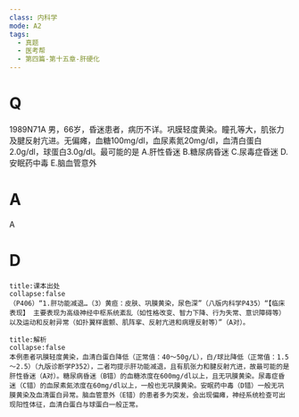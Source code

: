 ```yaml
---
class: 内科学
mode: A2
tags:
  - 真题
  - 医考帮
  - 第四篇-第十五章-肝硬化
---
```


# Q
1989N71A 男，66岁，昏迷患者，病历不详。巩膜轻度黄染。瞳孔等大，肌张力及腱反射亢进。无偏瘫，血糖100mg/dl，血尿素氮20mg/dl，血清白蛋白2.0g/dl，球蛋白3.0g/dl。最可能的是
A.肝性昏迷
B.糖尿病昏迷
C.尿毒症昏迷
D.安眠药中毒
E.脑血管意外

# A
A
# D
```ad-note
title:课本出处
collapse:false
（P406）“1.肝功能减退…（3）黄疸：皮肤、巩膜黄染，尿色深”（八版内科学P435）“【临床表现】 主要表现为高级神经中枢系统紊乱（如性格改变、智力下降、行为失常、意识障碍等）以及运动和反射异常（如扑翼样震颤、肌阵挛、反射亢进和病理反射等）”（A对）。
```

```ad-summary
title:解析
collapse:false
本例患者巩膜轻度黄染，血清白蛋白降低（正常值：40～50g/L），白/球比降低（正常值：1.5～2.5）（九版诊断学P352），二者均提示肝功能减退，且有肌张力和腱反射亢进，故最可能的是肝性昏迷（A对）。糖尿病昏迷（B错）的血糖浓度在600mg/dl以上，且无巩膜黄染。尿毒症昏迷（C错）的血尿素氮浓度在60mg/dl以上，一般也无巩膜黄染。安眠药中毒（D错）一般无巩膜黄染及血清蛋白异常。脑血管意外（E错）的患者多为突发，会出现偏瘫，神经系统检查可出现阳性体征，血清白蛋白与球蛋白一般正常。
```

